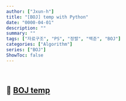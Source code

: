 ```yaml
---
author: ["Jxun-h"]
title: "[BOJ] temp with Python"
date: "0000-04-01"
description: ""
summary: ""
tags: ["자료구조", "PS", "정렬", "백준", "BOJ"]
categories: ["Algorithm"]
series: ["BOJ"]
ShowToc: false
---
```


<br>

## 📌 <a href="https://www.acmicpc.net/problem/temp" target="_blank">BOJ temp</a>

<br>

